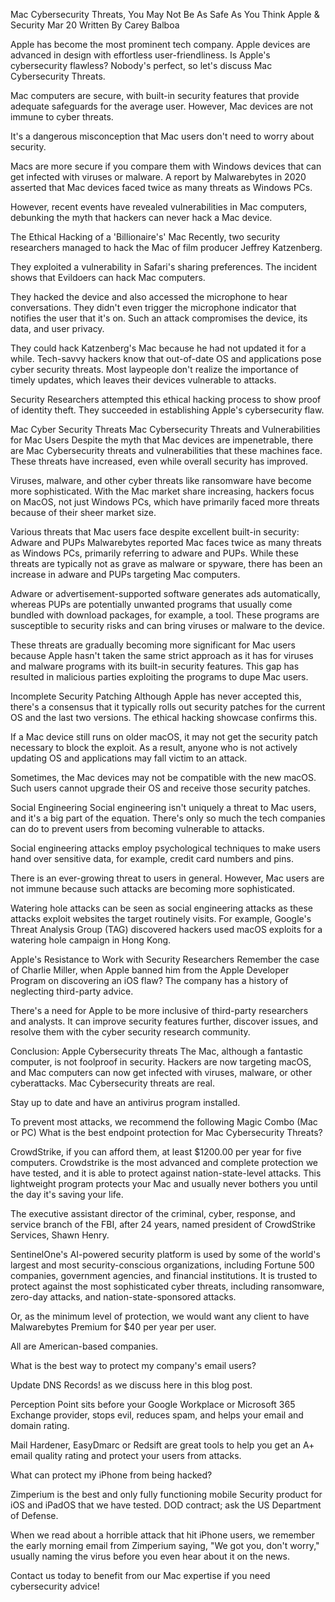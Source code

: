 Mac Cybersecurity Threats, You May Not Be As Safe As You Think
Apple & Security
Mar 20 
Written By Carey Balboa

Apple has become the most prominent tech company. Apple devices are advanced in design with effortless user-friendliness. Is Apple's cybersecurity flawless? Nobody's perfect, so let's discuss Mac Cybersecurity Threats.

Mac computers are secure, with built-in security features that provide adequate safeguards for the average user. However, Mac devices are not immune to cyber threats.

It's a dangerous misconception that Mac users don't need to worry about security.

Macs are more secure if you compare them with Windows devices that can get infected with viruses or malware. A report by Malwarebytes in 2020 asserted that Mac devices faced twice as many threats as Windows PCs.

However, recent events have revealed vulnerabilities in Mac computers, debunking the myth that hackers can never hack a Mac device.

The Ethical Hacking of a 'Billionaire's' Mac
Recently, two security researchers managed to hack the Mac of film producer Jeffrey Katzenberg.

They exploited a vulnerability in Safari's sharing preferences. The incident shows that Evildoers can hack Mac computers. 

They hacked the device and also accessed the microphone to hear conversations. They didn't even trigger the microphone indicator that notifies the user that it's on. Such an attack compromises the device, its data, and user privacy.

They could hack Katzenberg's Mac because he had not updated it for a while. Tech-savvy hackers know that out-of-date OS and applications pose cyber security threats. Most laypeople don't realize the importance of timely updates, which leaves their devices vulnerable to attacks.

Security Researchers attempted this ethical hacking process to show proof of identity theft. They succeeded in establishing Apple's cybersecurity flaw.


Mac Cyber Security Threats
Mac Cybersecurity Threats and Vulnerabilities for Mac Users
Despite the myth that Mac devices are impenetrable, there are Mac Cybersecurity threats and vulnerabilities that these machines face. These threats have increased, even while overall security has improved.

Viruses, malware, and other cyber threats like ransomware have become more sophisticated. With the Mac market share increasing, hackers focus on MacOS, not just Windows PCs, which have primarily faced more threats because of their sheer market size.

Various threats that Mac users face despite excellent built-in security:
Adware and PUPs
Malwarebytes reported Mac faces twice as many threats as Windows PCs, primarily referring to adware and PUPs. While these threats are typically not as grave as malware or spyware, there has been an increase in adware and PUPs targeting Mac computers.

Adware or advertisement-supported software generates ads automatically, whereas PUPs are potentially unwanted programs that usually come bundled with download packages, for example, a tool. These programs are susceptible to security risks and can bring viruses or malware to the device.

These threats are gradually becoming more significant for Mac users because Apple hasn't taken the same strict approach as it has for viruses and malware programs with its built-in security features. This gap has resulted in malicious parties exploiting the programs to dupe Mac users.

Incomplete Security Patching
Although Apple has never accepted this, there's a consensus that it typically rolls out security patches for the current OS and the last two versions. The ethical hacking showcase confirms this.

If a Mac device still runs on older macOS, it may not get the security patch necessary to block the exploit. As a result, anyone who is not actively updating OS and applications may fall victim to an attack.

Sometimes, the Mac devices may not be compatible with the new macOS. Such users cannot upgrade their OS and receive those security patches.

Social Engineering
Social engineering isn't uniquely a threat to Mac users, and it's a big part of the equation. There's only so much the tech companies can do to prevent users from becoming vulnerable to attacks.

Social engineering attacks employ psychological techniques to make users hand over sensitive data, for example, credit card numbers and pins.

There is an ever-growing threat to users in general. However, Mac users are not immune because such attacks are becoming more sophisticated.

Watering hole attacks can be seen as social engineering attacks as these attacks exploit websites the target routinely visits. For example, Google's Threat Analysis Group (TAG) discovered hackers used macOS exploits for a watering hole campaign in Hong Kong.

Apple's Resistance to Work with Security Researchers
Remember the case of Charlie Miller, when Apple banned him from the Apple Developer Program on discovering an iOS flaw? The company has a history of neglecting third-party advice.

There's a need for Apple to be more inclusive of third-party researchers and analysts. It can improve security features further, discover issues, and resolve them with the cyber security research community.

Conclusion: Apple Cybersecurity threats
The Mac, although a fantastic computer, is not foolproof in security. Hackers are now targeting macOS, and Mac computers can now get infected with viruses, malware, or other cyberattacks. Mac Cybersecurity threats are real.

Stay up to date and have an antivirus program installed.

To prevent most attacks, we recommend the following Magic Combo (Mac or PC)
What is the best endpoint protection for Mac Cybersecurity Threats?

CrowdStrike, if you can afford them, at least $1200.00 per year for five computers. Crowdstrike is the most advanced and complete protection we have tested, and it is able to protect against nation-state-level attacks. This lightweight program protects your Mac and usually never bothers you until the day it's saving your life.

The executive assistant director of the criminal, cyber, response, and service branch of the FBI, after 24 years, named president of CrowdStrike Services, Shawn Henry.

SentinelOne's AI-powered security platform is used by some of the world's largest and most security-conscious organizations, including Fortune 500 companies, government agencies, and financial institutions. It is trusted to protect against the most sophisticated cyber threats, including ransomware, zero-day attacks, and nation-state-sponsored attacks.

Or, as the minimum level of protection, we would want any client to have Malwarebytes Premium for $40 per year per user. 

All are American-based companies.

What is the best way to protect my company's email users?

Update DNS Records! as we discuss here in this blog post.

Perception Point sits before your Google Workplace or Microsoft 365 Exchange provider, stops evil, reduces spam, and helps your email and domain rating.

Mail Hardener,  EasyDmarc or Redsift are great tools to help you get an A+ email quality rating and protect your users from attacks.

What can protect my iPhone from being hacked?

Zimperium is the best and only fully functioning mobile Security product for iOS and iPadOS that we have tested. DOD contract; ask the US Department of Defense. 

When we read about a horrible attack that hit iPhone users, we remember the early morning email from Zimperium saying, "We got you, don't worry," usually naming the virus before you even hear about it on the news.

Contact us today to benefit from our Mac expertise if you need cybersecurity advice!

